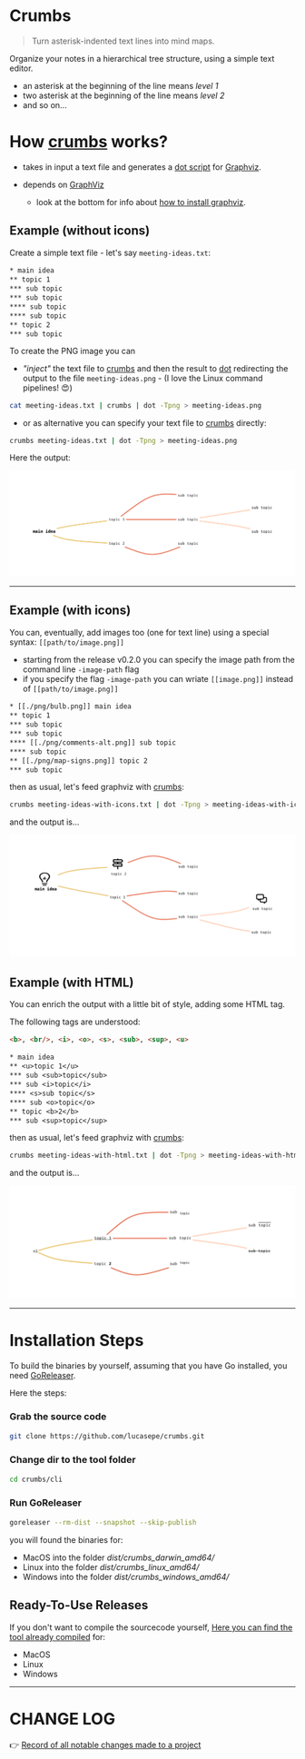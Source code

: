 
# Crumbs

> Turn asterisk-indented text lines into mind maps.

Organize your notes in a hierarchical tree structure, using a simple text editor.

- an asterisk at the beginning of the line means _level 1_
- two asterisk at the beginning of the line means _level 2_
- and so on...

# How [crumbs](https://github.com/lucasepe/crumbs/releases/latest) works?

- takes in input a text file and generates a [dot script](https://en.wikipedia.org/wiki/DOT_(graph_description_language)) for [Graphviz](https://graphviz.gitlab.io/download/).

- depends on [GraphViz](https://graphviz.gitlab.io/download/)
  - look at the bottom for info about [how to install graphviz](#how-to-install-graphViz).


## Example (without icons)

Create a simple text file - let's say `meeting-ideas.txt`:

```text
* main idea
** topic 1
*** sub topic
*** sub topic
**** sub topic
**** sub topic
** topic 2
*** sub topic
```

To create the PNG image you can 

- _"inject"_ the text file to [crumbs](https://github.com/lucasepe/crumbs/releases/latest) and then the result to [dot](https://graphviz.org/doc/info/command.html) redirecting the output to the file `meeting-ideas.png` - (I love the Linux command pipelines! 😍)

```bash
cat meeting-ideas.txt | crumbs | dot -Tpng > meeting-ideas.png
```

- or as alternative you can specify your text file to [crumbs](https://github.com/lucasepe/crumbs/releases/latest) directly:

```bash
crumbs meeting-ideas.txt | dot -Tpng > meeting-ideas.png
```

Here the output:

![](./testdata/sample4.png)

---

## Example (with icons)

You can, eventually, add images too (one for text line) using a special syntax: `[[path/to/image.png]]`

- starting from the release v0.2.0 you can specify the image path from the command line `-image-path` flag
- if you specify the flag `-image-path` you can wriate `[[image.png]]` instead of `[[path/to/image.png]]`

```text
* [[./png/bulb.png]] main idea
** topic 1
*** sub topic
*** sub topic
**** [[./png/comments-alt.png]] sub topic
**** sub topic
** [[./png/map-signs.png]] topic 2
*** sub topic
```

then as usual, let's feed graphviz with [crumbs](https://github.com/lucasepe/crumbs/releases/latest):

```bash
crumbs meeting-ideas-with-icons.txt | dot -Tpng > meeting-ideas-with-icons.png
```

and the output is...

![](./testdata/sample5.png)

## Example (with HTML)

You can enrich the output with a little bit of style, adding some HTML tag.

The following tags are understood:

```html
<b>, <br/>, <i>, <o>, <s>, <sub>, <sup>, <u>
```

```text
* main idea
** <u>topic 1</u>
*** sub <sub>topic</sub>
*** sub <i>topic</i>
**** <s>sub topic</s>
**** sub <o>topic</o>
** topic <b>2</b>
*** sub <sup>topic</sup>
```

then as usual, let's feed graphviz with [crumbs](https://github.com/lucasepe/crumbs/releases/latest):

```bash
crumbs meeting-ideas-with-html.txt | dot -Tpng > meeting-ideas-with-html.png
```

and the output is...

![](./testdata/sample6.png)

---

# Installation Steps

To build the binaries by yourself, assuming that you have Go installed, you need [GoReleaser](https://goreleaser.com/intro/).

Here the steps:

### Grab the source code

```bash
git clone https://github.com/lucasepe/crumbs.git
```

### Change dir to the tool folder

```bash
cd crumbs/cli
```

### Run GoReleaser

```bash
goreleaser --rm-dist --snapshot --skip-publish
```

you will found the binaries for:

- MacOS into the folder _dist/crumbs_darwin_amd64/_
- Linux into the folder _dist/crumbs_linux_amd64/_
- Windows into the folder _dist/crumbs_windows_amd64/_

## Ready-To-Use Releases 

If you don't want to compile the sourcecode yourself, [Here you can find the tool already compiled](https://github.com/lucasepe/crumbs/releases/latest) for:

- MacOS
- Linux
- Windows

---

# CHANGE LOG

👉 [Record of all notable changes made to a project](./CHANGELOG.md)